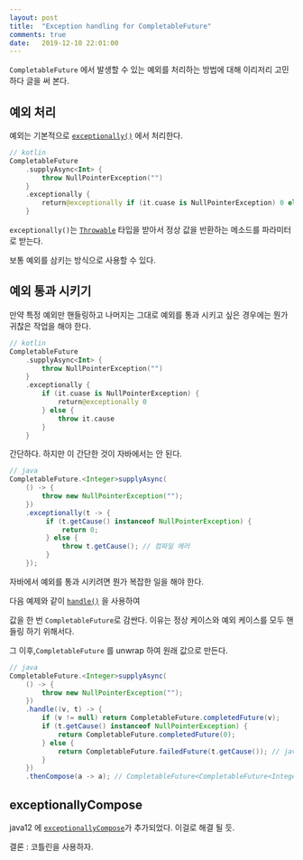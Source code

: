 ```yaml
---
layout: post
title:  "Exception handling for CompletableFuture"
comments: true
date:   2019-12-10 22:01:00
---
```


`CompletableFuture` 에서 발생할 수 있는 예외를 처리하는 방법에 대해 이리저리 고민하다 글을 써 본다.


## 예외 처리

예외는 기본적으로 [`exceptionally()`](https://docs.oracle.com/javase/8/docs/api/java/util/concurrent/CompletableFuture.html#exceptionally-java.util.function.Function-) 에서 처리한다.

```kotlin
// kotlin
CompletableFuture
    .supplyAsync<Int> {
        throw NullPointerException("")
    }
    .exceptionally {
        return@exceptionally if (it.cuase is NullPointerException) 0 else -1
    }
```

`exceptionally()`는 [`Throwable`](https://docs.oracle.com/javase/8/docs/api/java/lang/Throwable.html) 타입을 받아서 정상 값을 반환하는 메소드를 파라미터로 받는다. 

보통 예외를 삼키는 방식으로 사용할 수 있다.


## 예외 통과 시키기

만약 특정 예외만 핸들링하고 나머지는 그대로 예외를 통과 시키고 싶은 경우에는 뭔가 귀찮은 작업을 해야 한다.

```kotlin
// kotlin
CompletableFuture
    .supplyAsync<Int> {
        throw NullPointerException("")
    }
    .exceptionally {
        if (it.cuase is NullPointerException) {
            return@exceptionally 0
        } else {
            throw it.cause
        }
    }
```

간단하다. 하지만 이 간단한 것이 자바에서는 안 된다.

```java
// java
CompletableFuture.<Integer>supplyAsync(
    () -> {
        throw new NullPointerException("");
    })
    .exceptionally(t -> {
         if (t.getCause() instanceof NullPointerException) {
             return 0;
         } else {
             throw t.getCause(); // 컴파일 에러
         }
    });
```

자바에서 예외를 통과 시키려면 뭔가 복잡한 일을 해야 한다.

다음 예제와 같이 [`handle()`](https://docs.oracle.com/javase/8/docs/api/java/util/concurrent/CompletableFuture.html#handle-java.util.function.BiFunction-) 을 사용하여

값을 한 번 `CompletableFuture`로 감싼다. 이유는 정상 케이스와 예외 케이스를 모두 핸들링 하기 위해서다.

그 이후,`CompletableFuture` 를 unwrap 하여 원래 값으로 만든다.


```java
// java
CompletableFuture.<Integer>supplyAsync(
    () -> {
        throw new NullPointerException("");
    })
    .handle((v, t) -> {
        if (v != null) return CompletableFuture.completedFuture(v);
        if (t.getCause() instanceof NullPointerException) {
            return CompletableFuture.completedFuture(0);
        } else {
            return CompletableFuture.failedFuture(t.getCause()); // java9
        }
    })
    .thenCompose(a -> a); // CompletableFuture<CompletableFuture<Integer>> -> CompletableFuture<Integer>
``` 


## exceptionallyCompose

java12 에 [`exceptionallyCompose`](https://docs.oracle.com/en/java/javase/12/docs/api/java.base/java/util/concurrent/CompletionStage.html#exceptionallyCompose%28java.util.function.Function%29)가 추가되었다. 이걸로 해결 될 듯.


결론 : 코틀린을 사용하자.
